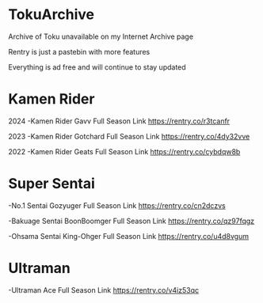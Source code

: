 # TokuArchive
Archive of Toku unavailable on my Internet Archive page

Rentry is just a pastebin with more features

Everything is ad free and will continue to stay updated

# Kamen Rider

2024
-Kamen Rider Gavv Full Season Link
https://rentry.co/r3tcanfr

2023
-Kamen Rider Gotchard Full Season Link
https://rentry.co/4dy32vve

2022
-Kamen Rider Geats Full Season Link
https://rentry.co/cybdqw8b



# Super Sentai

-No.1 Sentai Gozyuger Full Season Link
https://rentry.co/cn2dczvs

-Bakuage Sentai BoonBoomger Full Season Link
https://rentry.co/qz97fqgz

-Ohsama Sentai King-Ohger Full Season Link
https://rentry.co/u4d8vgum

# Ultraman

-Ultraman Ace Full Season Link
https://rentry.co/v4iz53qc
